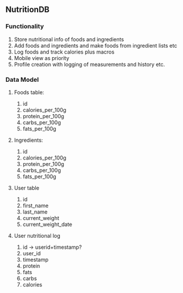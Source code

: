 ## NutritionDB

### Functionality

1. Store nutritional info of foods and ingredients
2. Add foods and ingredients and make foods from ingredient lists etc
3. Log foods and track calories plus macros
4. Mobile view as priority 
5. Profile creation with logging of measurements and history etc.


### Data Model

1. Foods table:
	1. id
	2. calories_per_100g
	3. protein_per_100g
	4. carbs_per_100g
	5. fats_per_100g
	
2. Ingredients:
	1. id
	2. calories_per_100g
	3. protein_per_100g
	4. carbs_per_100g
	5. fats_per_100g
	
3. User table
	1. id
	2. first_name
	3. last_name
	4. current_weight
	5. current_weight_date
	
4. User nutritional log
	1. id -> userid+timestamp?
	2. user_id
	3. timestamp
	4. protein
	5. fats
	6. carbs
	7. calories